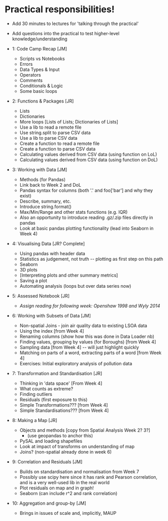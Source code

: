 
# Practical responsibilities!

* Add 30 minutes to lectures for 'talking through the practical'
* Add questions into the practical to test higher-level knowledge/understanding

* 1: Code Camp Recap [JM]
    * Scripts vs Notebooks
    * Errors
    * Data Types & Input
    * Operators
    * Comments
    * Conditionals & Logic
    * Some basic loops
* 2: Functions & Packages [JR]
    * Lists
    * Dictionaries
    * More loops [Lists of Lists; Dictionaries of Lists]
    * Use a lib to read a remote file
    * Use string.split to parse CSV data
    * Use a lib to parse CSV data
    * Create a function to read a remote file
    * Create a function to parse CSV data
    * Calculating values derived from CSV data (using function on LoL)
    * Calculating values derived from CSV data (using function on DoL)
* 3: Working with Data [JM]
    * Methods (for Pandas)
    * Link back to Week 2 and DoL
    * Pandas syntax for columns (both '.' and foo['bar'] and why they exist)
    * Describe, summary, etc.
    * Introduce string.format()
    * Max/Min/Range and other stats functions (e.g. IQR)
    * Also an opportunity to introduce reading .gz/.zip files directly in pandas
    * Look at basic pandas plotting functionality (lead into Seaborn in Week 4)
* 4: Visualising Data [JR? Complete]
    * Using pandas with header data
    * Statistics as judgement, not truth -- plotting as first step on this path
    * Seaborn 
    * 3D plots
    * [Interpreting plots and other summary metrics]
    * Saving a plot
    * Automating analysis (loops but over data series now)
* 5: Assessed Notebook [JR]
    * _Assign reading for following week: Openshaw 1998 and Wyly 2014_
* 6: Working with Subsets of Data [JM]
    * Non-spatial Joins - join air quality data to existing LSOA data
    * Using the index [from Week 4]
    * Renaming columns (show how this was done in Data Loader nb)
    * Finding values, grouping by values (for Boroughs) [from Week 4]
    * Sampling data [from Week 4] -- will just highlight quickly
    * Matching on parts of a word, extracting parts of a word [from Week 4]
    * Exercises: Initial exploratory analysis of pollution data 
* 7: Transformation and Standardisation [JR]
    * Thinking in 'data space' [From Week 4]
    * What counts as extreme?
    * Finding outliers
    * Residuals (first exposure to this)
    * Simple Transformations??? [from Week 4]
    * Simple Standardisations??? [from Week 4]
* 8: Making a Map [JR]
    * Objects and methods [copy from Spatial Analysis Week 2? 3?]
        * (use geopandas to anchor this)
    * PySAL and loading shapefiles
    * Look at impact of transforms on understanding of map
    * Joins? (non-spatial already done in week 6)
* 9: Correlation and Residuals [JM]
    * Builds on standardisation and normalisation from Week 7
    * Possibly use scipy here since it has rank and Pearson correlation, and is a very well-used lib in the real world
    * Plot residuals on map and in graph! 
    * Seaborn (can include r^2 and rank correlation)
* 10: Aggregation and group-by [JM]
    * Brings in issues of scale and, implicitly, MAUP
